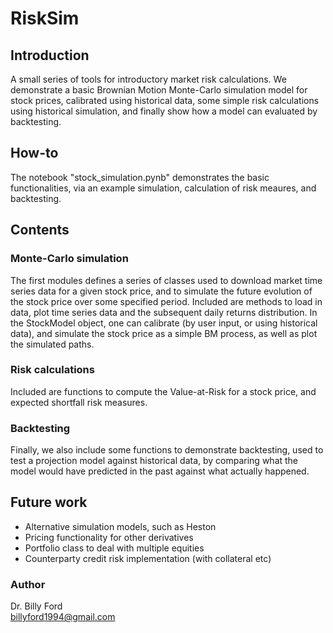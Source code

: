 # RiskSim
## Introduction
A small series of tools for introductory market risk calculations. We demonstrate a basic Brownian Motion Monte-Carlo simulation model for stock prices, calibrated using historical data, some simple risk calculations using historical simulation, and finally show how a model can evaluated by backtesting.

## How-to
The notebook "stock_simulation.pynb" demonstrates the basic functionalities, via an example simulation, calculation of risk meaures, and backtesting. 

## Contents
### Monte-Carlo simulation
The first modules defines a series of classes used to download market time series data for a given stock price, and to simulate the future evolution of the stock price over some specified period. Included are methods to load in data, plot time series data and the subsequent daily returns distribution. In the StockModel object, one can calibrate (by user input, or using historical data), and simulate the stock price as a simple BM process, as well as plot the simulated paths.

### Risk calculations
Included are functions to compute the Value-at-Risk for a stock price, and expected shortfall risk measures.

### Backtesting
Finally, we also include some functions to demonstrate backtesting, used to test a projection model against historical data, by comparing what the model would have predicted in the past against what actually happened.

## Future work
- Alternative simulation models, such as Heston  
- Pricing functionality for other derivatives  
- Portfolio class to deal with multiple equities  
- Counterparty credit risk implementation (with collateral etc)

### Author
Dr. Billy Ford  
billyford1994@gmail.com